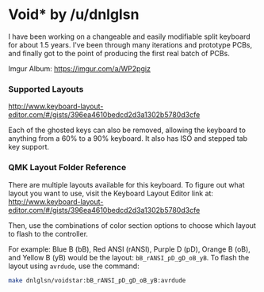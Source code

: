 # Void* by /u/dnlglsn

I have been working on a changeable and easily modifiable split keyboard for
about 1.5 years. I've been through many iterations and prototype PCBs, and
finally got to the point of producing the first real batch of PCBs.

Imgur Album: https://imgur.com/a/WP2pgiz

### Supported Layouts

http://www.keyboard-layout-editor.com/#/gists/396ea4610bedcd2d3a1302b5780d3cfe

Each of the ghosted keys can also be removed, allowing the keyboard to anything
from a 60% to a 90% keyboard. It also has ISO and stepped tab key support.

### QMK Layout Folder Reference

There are multiple layouts available for this keyboard. To figure out what
layout you want to use, visit the Keyboard Layout Editor link at:
http://www.keyboard-layout-editor.com/#/gists/396ea4610bedcd2d3a1302b5780d3cfe

Then, use the combinations of color section options to choose which layout to
flash to the controller.

For example: Blue B (bB), Red ANSI (rANSI), Purple D (pD), Orange B (oB), and
Yellow B (yB) would be the layout: `bB_rANSI_pD_gD_oB_yB`. To flash the layout
using `avrdude`, use the command:

```bash
make dnlglsn/voidstar:bB_rANSI_pD_gD_oB_yB:avrdude
```
